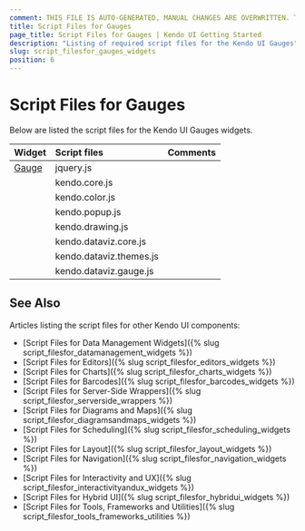 ```yaml
---
comment: THIS FILE IS AUTO-GENERATED, MANUAL CHANGES ARE OVERWRITTEN. TO UPDATE THE CONTENT, UPDATE COMPONENT DEPENDENCIES AND RUN `rake js_dependencies`.
title: Script Files for Gauges
page_title: Script Files for Gauges | Kendo UI Getting Started
description: "Listing of required script files for the Kendo UI Gauges"
slug: script_filesfor_gauges_widgets
position: 6
---
```


# Script Files for Gauges

Below are listed the script files for the Kendo UI Gauges widgets.&nbsp;&nbsp;

| Widget | Script files | Comments |
| :---   | :---         | :---     |
| [Gauge](http://demos.telerik.com/kendo-ui/linear-gauge/index) | jquery.js | |
| | kendo.core.js | |
| | kendo.color.js | |
| | kendo.popup.js | |
| | kendo.drawing.js | |
| | kendo.dataviz.core.js | |
| | kendo.dataviz.themes.js | |
| | kendo.dataviz.gauge.js | |

## See Also

Articles listing the script files for other Kendo UI components:

+ [Script Files for Data Management Widgets]({% slug script_filesfor_datamanagement_widgets %})
+ [Script Files for Editors]({% slug script_filesfor_editors_widgets %})
+ [Script Files for Charts]({% slug script_filesfor_charts_widgets %})
+ [Script Files for Barcodes]({% slug script_filesfor_barcodes_widgets %})
+ [Script Files for Server-Side Wrappers]({% slug script_filesfor_serverside_wrappers %})
+ [Script Files for Diagrams and Maps]({% slug script_filesfor_diagramsandmaps_widgets %})
+ [Script Files for Scheduling]({% slug script_filesfor_scheduling_widgets %})
+ [Script Files for Layout]({% slug script_filesfor_layout_widgets %})
+ [Script Files for Navigation]({% slug script_filesfor_navigation_widgets %})
+ [Script Files for Interactivity and UX]({% slug script_filesfor_interactivityandux_widgets %})
+ [Script Files for Hybrid UI]({% slug script_filesfor_hybridui_widgets %})
+ [Script Files for Tools, Frameworks and Utilities]({% slug script_filesfor_tools_frameworks_utilities %})
